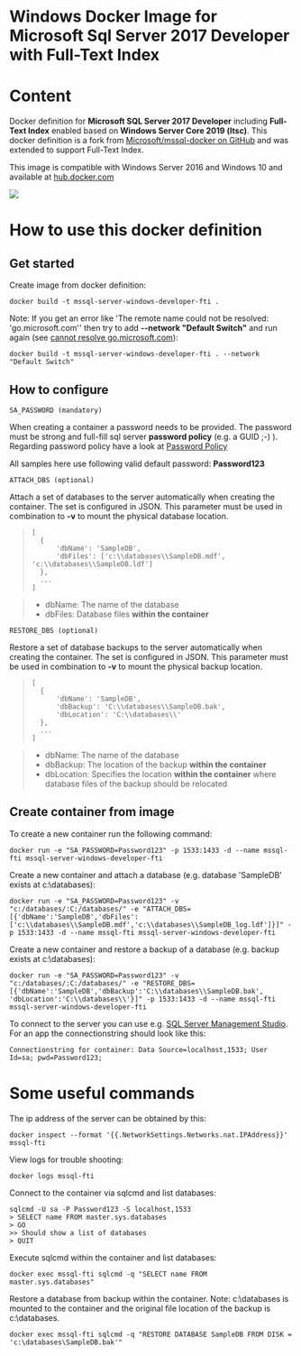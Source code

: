 # Windows Docker Image for Microsoft Sql Server 2017 Developer with Full-Text Index

# Content
Docker definition for **Microsoft SQL Server 2017 Developer** including **Full-Text Index** enabled based on **Windows Server Core 2019 (ltsc)**. This docker definition is a fork from [Microsoft/mssql-docker on GitHub](https://github.com/Microsoft/mssql-docker) and was extended to support Full-Text Index.

This image is compatible with Windows Server 2016 and Windows 10 and available at [hub.docker.com](https://hub.docker.com/r/pulla/mssql-server-windows-developer-fti)

![](https://img.shields.io/docker/pulls/pulla/mssql-server-windows-developer-fti.svg)

# How to use this docker definition
## Get started
Create image from docker definition:
```
docker build -t mssql-server-windows-developer-fti .
```
Note: If you get an error like 'The remote name could not be resolved: 'go.microsoft.com'' then try to add **--network "Default Switch"** and run again (see [cannot resolve go.microsoft.com](https://github.com/pulla2908/docker-mssql-server-windows-developer-fti/issues/2)):
```
docker build -t mssql-server-windows-developer-fti . --network "Default Switch"
```
## How to configure
```
SA_PASSWORD (mandatory)
```
When creating a container a password needs to be provided. The password must be strong and full-fill sql server **password policy** (e.g. a GUID ;-) ). Regarding password policy have a look at [Password Policy](https://docs.microsoft.com/en-us/sql/relational-databases/security/password-policy?view=sql-server-2017)

All samples here use following valid default password: **Password123**

```
ATTACH_DBS (optional)
```
Attach a set of databases to the server automatically when creating the container. The set is configured in JSON. This parameter must be used in combination to **-v** to mount the physical database location.
>```
>[
>   {
>       'dbName': 'SampleDB', 
>       'dbFiles': ['c:\\databases\\SampleDB.mdf', 'c:\\databases\\SampleDB.ldf']
>   },
>   ...
>]
>```

> - dbName: The name of the database
> - dbFiles: Database files **within the container**

```
RESTORE_DBS (optional)
```
Restore a set of database backups to the server automatically when creating the container. The set is configured in JSON. This parameter must be used in combination to **-v** to mount the physical backup location.
>```
>[
>   {
>       'dbName': 'SampleDB', 
>       'dbBackup': 'C:\\databases\\SampleDB.bak',
>       'dbLocation': 'C:\\databases\\'
>   },
>   ...
>]
>```

> - dbName: The name of the database
> - dbBackup: The location of the backup **within the container**
> - dbLocation: Specifies the location **within the container** where database files of the backup should be relocated


## Create container from image
To create a new container run the following command:
```
docker run -e "SA_PASSWORD=Password123" -p 1533:1433 -d --name mssql-fti mssql-server-windows-developer-fti
```

Create a new container and attach a database (e.g. database 'SampleDB' exists at c:\databases\):
```
docker run -e "SA_PASSWORD=Password123" -v "c:/databases/:C:/databases/" -e "ATTACH_DBS=[{'dbName':'SampleDB','dbFiles':['c:\\databases\\SampleDB.mdf','c:\\databases\\SampleDB_log.ldf']}]" -p 1533:1433 -d --name mssql-fti mssql-server-windows-developer-fti
```

Create a new container and restore a backup of a database (e.g. backup exists at c:\databases\):
```
docker run -e "SA_PASSWORD=Password123" -v "c:/databases/:C:/databases/" -e "RESTORE_DBS=[{'dbName':'SampleDB','dbBackup':'C:\\databases\\SampleDB.bak', 'dbLocation':'C:\\databases\\'}]" -p 1533:1433 -d --name mssql-fti mssql-server-windows-developer-fti
```

To connect to the server you can use e.g. [SQL Server Management Studio](https://docs.microsoft.com/en-us/sql/ssms/download-sql-server-management-studio-ssms?view=sql-server-2017).
For an app the connectionstring should look like this:
```
Connectionstring for container: Data Source=localhost,1533; User Id=sa; pwd=Password123;
```

# Some useful commands
The ip address of the server can be obtained by this:
```
docker inspect --format '{{.NetworkSettings.Networks.nat.IPAddress}}' mssql-fti
```

View logs for trouble shooting:
```
docker logs mssql-fti
```

Connect to the container via sqlcmd and list databases:
```
sqlcmd -U sa -P Password123 -S localhost,1533
> SELECT name FROM master.sys.databases
> GO
>> Should show a list of databases
> QUIT
```

Execute sqlcmd within the container and list databases:
```
docker exec mssql-fti sqlcmd -q "SELECT name FROM master.sys.databases"
```

Restore a database from backup within the container. Note: c:\databases is mounted to the container and the original file location of the backup is c:\databases.
```
docker exec mssql-fti sqlcmd -q "RESTORE DATABASE SampleDB FROM DISK = 'c:\databases\SampleDB.bak'"
```